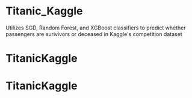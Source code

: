 # Titanic_Kaggle
Utilizes SGD, Random Forest, and XGBoost classifiers to predict whether passengers are surivivors or deceased in Kaggle's competition dataset
# TitanicKaggle
# TitanicKaggle
